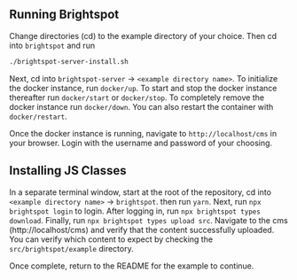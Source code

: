 ## Running Brightspot
Change directories (cd) to the example directory of your choice. Then cd into `brightspot` and run
```bash
./brightspot-server-install.sh
```

Next,  cd into `brightspot-server` -> `<example directory name>`. To initialize the docker instance, run `docker/up`. To start and stop the docker instance thereafter run `docker/start` or `docker/stop`. To completely remove the docker instance run `docker/down`. You can also restart the container with `docker/restart`.

Once the docker instance is running, navigate to `http://localhost/cms` in your browser. Login with the username and password of your choosing. 


## Installing JS Classes
In a separate terminal window, start at the root of the repository, cd into `<example directory name>` -> `brightspot`.  then run `yarn`. Next, run `npx brightspot login` to login. After logging in, run `npx brightspot types download`. Finally, run `npx brightspot types upload src`. Navigate to the cms (http://localhost/cms) and verify that the content successfully uploaded. You can verify which content to expect by checking the `src/brightspot/example` directory.  


Once complete, return to the README for the example to continue.